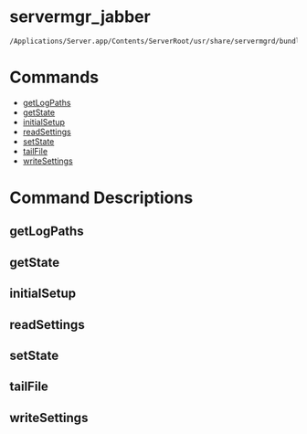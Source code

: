 # servermgr_jabber

```console
/Applications/Server.app/Contents/ServerRoot/usr/share/servermgrd/bundles/servermgr_jabber.bundle/Contents/MacOS/servermgr_jabber
```

# Commands

* [getLogPaths](https://github.com/erikberglund/servermgr_commands/blob/master/servermgr_jabber.md#getlogpaths)
* [getState](https://github.com/erikberglund/servermgr_commands/blob/master/servermgr_jabber.md#getstate)
* [initialSetup](https://github.com/erikberglund/servermgr_commands/blob/master/servermgr_jabber.md#initialsetup)
* [readSettings](https://github.com/erikberglund/servermgr_commands/blob/master/servermgr_jabber.md#readsettings)
* [setState](https://github.com/erikberglund/servermgr_commands/blob/master/servermgr_jabber.md#setstate)
* [tailFile](https://github.com/erikberglund/servermgr_commands/blob/master/servermgr_jabber.md#tailfile)
* [writeSettings](https://github.com/erikberglund/servermgr_commands/blob/master/servermgr_jabber.md#writesettings)

# Command Descriptions

## getLogPaths

## getState

## initialSetup

## readSettings

## setState

## tailFile

## writeSettings

